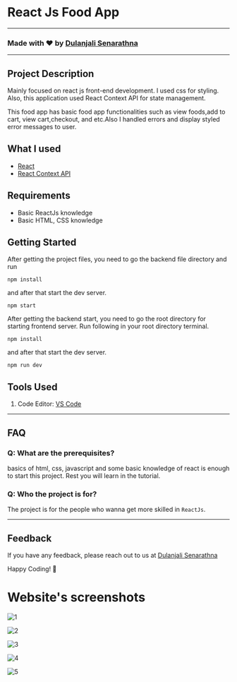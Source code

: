 # React Js Food App

---

### Made with ❤️ by [Dulanjali Senarathna](https://www.linkedin.com/in/dulanjali-senarathna/)

---

## Project Description

Mainly focused on react js front-end development. I used css for styling. Also, this application used React Context API for state management.

This food app has basic food app functionalities such as view foods,add to cart, view cart,checkout, and etc.Also I handled errors and display styled error messages to user.

## What I used

- [React](https://reactjs.org/)
- [React Context API](https://legacy.reactjs.org/docs/context.html)

## Requirements

- Basic ReactJs knowledge
- Basic HTML, CSS knowledge

## Getting Started

After getting the project files, you need to go the backend file directory and run

```shell
npm install
```

and after that start the dev server.

```shell
npm start
```
After getting the backend start, you need to go the root directory for starting frontend server. Run following in your root directory terminal.

```shell
npm install
```

and after that start the dev server.

```shell
npm run dev
```

## Tools Used

1. Code Editor: [VS Code](https://code.visualstudio.com/)

---

## FAQ

### Q: What are the prerequisites?

basics of html, css, javascript and some basic knowledge of react is enough to start this project. Rest you will learn in the tutorial.

### Q: Who the project is for?

The project is for the people who wanna get more skilled in `ReactJs`.

---

## Feedback

If you have any feedback, please reach out to us at [Dulanjali Senarathna](https://www.behance.net/dulanjasenarathna)

Happy Coding! 🚀

# Website's screenshots

![1](https://github.com/DulanjaliSenarathna/food-ordering-app-reactjs/assets/59603716/c64f8e2f-1a4f-47db-a6fc-5aab9da2c896)

![2](https://github.com/DulanjaliSenarathna/food-ordering-app-reactjs/assets/59603716/64683f94-01fb-436d-9ab0-d832a7cfa675)

![3](https://github.com/DulanjaliSenarathna/food-ordering-app-reactjs/assets/59603716/e6b9a89f-7cbc-4148-b46a-fb6ef7472cb3)

![4](https://github.com/DulanjaliSenarathna/food-ordering-app-reactjs/assets/59603716/a664f5ce-6141-40dc-983f-e35161d8ccea)

![5](https://github.com/DulanjaliSenarathna/food-ordering-app-reactjs/assets/59603716/bf64758d-72cb-4642-b91e-fa7d3bf36cad)
